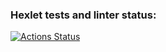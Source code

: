 ### Hexlet tests and linter status:
[![Actions Status](https://github.com/VarWaeR/frontend-project-11/actions/workflows/hexlet-check.yml/badge.svg)](https://github.com/VarWaeR/frontend-project-11/actions)